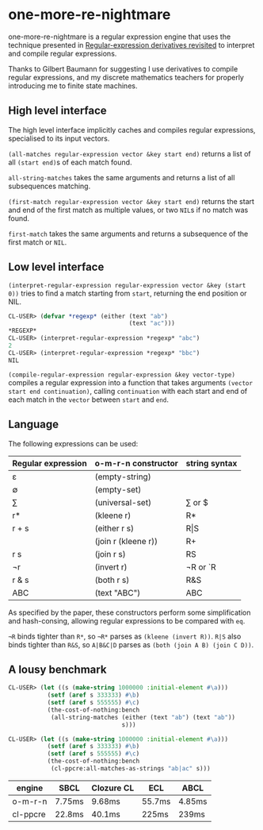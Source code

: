 # one-more-re-nightmare

one-more-re-nightmare is a regular expression engine that uses the technique
presented in [Regular-expression derivatives revisited](https://www.ccs.neu.edu/home/turon/re-deriv.pdf)
to interpret and compile regular expressions.

Thanks to Gilbert Baumann for suggesting I use derivatives to compile regular
expressions, and my discrete mathematics teachers for properly introducing me
to finite state machines.

## High level interface

The high level interface implicitly caches and compiles regular expressions,
specialised to its input vectors. 

`(all-matches regular-expression vector &key start end)` returns a list of all
`(start end)`s of each match found.

`all-string-matches` takes the same arguments and returns a list of all 
subsequences matching.

`(first-match regular-expression vector &key start end)` returns the start and 
end of the first match as multiple values, or two `NIL`s if no match was found.

`first-match` takes the same arguments and returns a subsequence of the first 
match or `NIL`.

## Low level interface

`(interpret-regular-expression regular-expression vector &key (start 0))` 
tries to find a match starting from `start`, returning the end position or NIL.

```lisp
CL-USER> (defvar *regexp* (either (text "ab")
                                  (text "ac")))
*REGEXP*
CL-USER> (interpret-regular-expression *regexp* "abc")
2
CL-USER> (interpret-regular-expression *regexp* "bbc")
NIL
```

`(compile-regular-expression regular-expression &key vector-type)` compiles a
regular expression into a function that takes arguments 
`(vector start end continuation)`, calling `continuation` with each start and
end of each match in the `vector` between `start` and `end`.

## Language

The following expressions can be used:

| Regular expression | o-m-r-n constructor | string syntax |
|--------------------|---------------------|---------------|
| ε                  | (empty-string)      |               |
| ∅                  | (empty-set)         |               |
| ∑                  | (universal-set)     | ∑ or $        |
| r*                 | (kleene r)          | R*            |
| r + s              | (either r s)        | R\|S          |
|                    | (join r (kleene r)) | R+            |
| r s                | (join r s)          | RS            |
| ¬r                 | (invert r)          | ¬R or `R      |
| r & s              | (both r s)          | R&S           |
| ABC                | (text "ABC")        | ABC           |


As specified by the paper, these constructors perform some simplification and 
hash-consing, allowing regular expressions to be compared with `eq`.

`¬R` binds tighter than `R*`, so `¬R*` parses as `(kleene (invert R))`.
`R|S` also binds tighter than `R&S`, so `A|B&C|D` parses as 
`(both (join A B) (join C D))`.

## A lousy benchmark

```lisp
CL-USER> (let ((s (make-string 1000000 :initial-element #\a)))
           (setf (aref s 333333) #\b)
           (setf (aref s 555555) #\c)
           (the-cost-of-nothing:bench
            (all-string-matches (either (text "ab") (text "ab"))
                                s)))

CL-USER> (let ((s (make-string 1000000 :initial-element #\a)))
           (setf (aref s 333333) #\b)
           (setf (aref s 555555) #\c)
           (the-cost-of-nothing:bench
            (cl-ppcre:all-matches-as-strings "ab|ac" s)))
```

| engine   | SBCL   | Clozure CL | ECL    | ABCL   |
|----------|--------|------------|--------|--------|
| o-m-r-n  | 7.75ms | 9.68ms     | 55.7ms | 4.85ms |
| cl-ppcre | 22.8ms | 40.1ms     | 225ms  | 239ms  |
